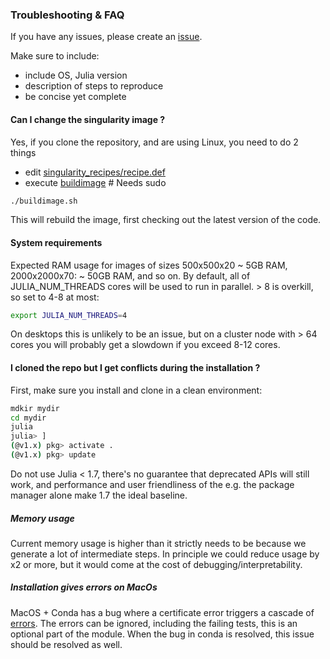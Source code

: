 ### Troubleshooting & FAQ

If you have any issues, please create an [issue](https://github.com/bencardoen/SubPrecisionContactDetection.jl/issues/new/choose).

Make sure to include:
- include OS, Julia version
- description of steps to reproduce
- be concise yet complete


#### Can I change the singularity image ?
Yes, if you clone the repository, and are using Linux, you need to do 2 things
- edit [singularity_recipes/recipe.def](singularity_recipes/recipe.def)
- execute [buildimage](buildimage.sh) # Needs sudo
```bash
./buildimage.sh
```
This will rebuild the image, first checking out the latest version of the code.

#### System requirements
Expected RAM usage for images of sizes 500x500x20 ~ 5GB RAM, 2000x2000x70: ~ 50GB RAM, and so on.
By default, all of JULIA_NUM_THREADS cores will be used to run in parallel. > 8 is overkill, so set to 4-8 at most:

```bash
export JULIA_NUM_THREADS=4
```
On desktops this is unlikely to be an issue, but on a cluster node with > 64 cores you will probably get a slowdown if you exceed 8-12 cores.

#### I cloned the repo but I get conflicts during the installation ?
First, make sure you install and clone in a clean environment:
```bash
mdkir mydir
cd mydir
julia
julia> ]
(@v1.x) pkg> activate .
(@v1.x) pkg> update
```
Do not use Julia < 1.7, there's no guarantee that deprecated APIs will still work, and performance and user friendliness of the e.g. the package manager alone make 1.7 the ideal baseline.

##### Memory usage
Current memory usage is higher than it strictly needs to be because we generate a lot of intermediate steps.
In principle we could reduce usage by x2 or more, but it would come at the cost of debugging/interpretability.

##### Installation gives errors on MacOs
MacOS + Conda has a bug where a certificate error triggers a cascade of [errors](https://github.com/conda/conda/issues/10111).
The errors can be ignored, including the failing tests, this is an optional part of the module. When the bug in conda is resolved, this issue should be resolved as well.
